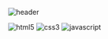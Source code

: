 ![header](https://capsule-render.vercel.app/api?type=waving&color=auto&height=200&section=header&text=Frontend&fontSize=30)

 <img src="https://img.shields.io/badge/HTML5-orange?style=flat-square&logo=HTML5&logoColor=white" alt="html5" />&nbsp;<img src="https://img.shields.io/badge/CSS3-blue?style=flat-square&logo=CSS&logoColor=white" alt="css3" />&nbsp;<img src="https://img.shields.io/badge/javascript-yellow?style=flat-square&logo=javascript&logoColor=white" alt="javascript" /> 


